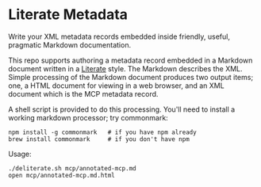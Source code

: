 # Literate Metadata

Write your XML metadata records embedded inside friendly, useful,
pragmatic Markdown documentation.

This repo supports authoring a metadata record embedded in a Markdown
document written in a
[Literate](https://en.wikipedia.org/wiki/Literate_programming) style.
The Markdown describes the XML.  Simple processing of the Markdown
document produces two output items; one, a HTML document for viewing
in a web browser, and an XML document which is the MCP metadata
record.

A shell script is provided to do this processing.  You'll need to
install a working markdown processor; try commonmark:

    npm install -g commonmark   # if you have npm already
    brew install commonmark     # if you don't have npm

Usage:

    ./deliterate.sh mcp/annotated-mcp.md
    open mcp/annotated-mcp.md.html


